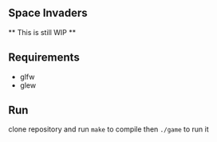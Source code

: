 ## Space Invaders
** This is still WIP **
## Requirements
* glfw
* glew
## Run
clone repository and run ```make``` to compile
then ```./game``` to run it
